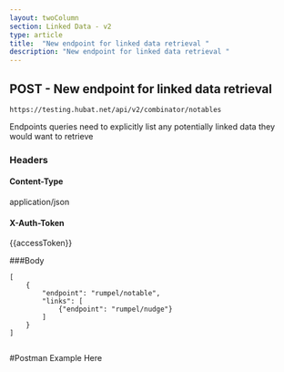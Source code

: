 ```yaml
---
layout: twoColumn
section: Linked Data - v2
type: article
title:  "New endpoint for linked data retrieval "
description: "New endpoint for linked data retrieval "
---
```


## POST - New endpoint for linked data retrieval 

`https://testing.hubat.net/api/v2/combinator/notables`

Endpoints queries need to explicitly list any potentially linked data they would want to retrieve

### Headers

#### Content-Type
application/json
#### X-Auth-Token
{{accessToken}}

###Body

```
[
	{
		"endpoint": "rumpel/notable",
		"links": [
			{"endpoint": "rumpel/nudge"}
		]
	}
]


```

#Postman Example Here
